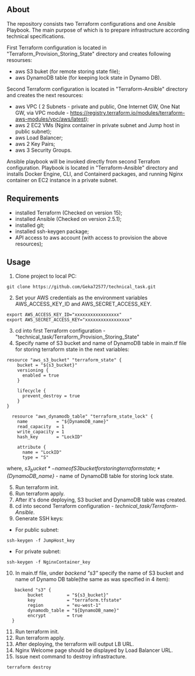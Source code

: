 ## About
The repository consists two Terraform configurations and one Ansible Playbook. The main purpose of which is to prepare infrastructure according technical specifications.

First Terraform configuration is located in "Terraform_Provision_Storing_State" directory and creates following resourses:
- aws S3 buket (for remote storing state file);
- aws DynamoDB table (for keeping lock state in Dynamo DB).

Second Terraform configuration is located in "Terraform-Ansible" directory and creates the next resources:
- aws VPC ( 2 Subnets - private and public, One Internet GW, One Nat GW, via VPC module - https://registry.terraform.io/modules/terraform-aws-modules/vpc/aws/latest); 
- aws 2 EC2 VMs (Nginx container in private subnet and Jump host in public subnet);
- aws Load Balancer;
- aws 2 Key Pairs;
- aws 3 Security Groups.

Ansible playbook will be invoked directly from second Terrafom configuration. Playbook is located in "Terraform-Ansible" directory and installs Docker Engine, CLI, and Containerd packages, and running Nginx container on EC2 instance in a private subnet. 

## Requirements
- installed Terraform (Checked on version 15);
- installed Ansible (Checked on version 2.5.1);
- installed git;
- installed ssh-keygen package;
- API access to aws account (with access to provision the above resources);

## Usage

1. Clone project to local PC:
```
git clone https://github.com/Geka72577/technical_task.git
```
2. Set your AWS credentials as the environment variables AWS_ACCESS_KEY_ID and AWS_SECRET_ACCESS_KEY.
```
export AWS_ACCESS_KEY_ID="xxxxxxxxxxxxxxxxx"
export AWS_SECRET_ACCESS_KEY="xxxxxxxxxxxxxxxxx"
```
3. cd into first Terraform configuration - "technical_task/Terraform_Provision_Storing_State"
4. Specify name of S3 bucket and name of DynamoDB table in main.tf file for storing terraform state in the next variables:
```
resource "aws_s3_bucket" "terraform_state" {
    bucket = "${s3_bucket}"
    versioning {
      enabled = true
    }

    lifecycle {
      prevent_destroy = true
    }
}

  resource "aws_dynamodb_table" "terraform_state_lock" {
    name           = "${DynamoDB_name}"
    read_capacity  = 1
    write_capacity = 1
    hash_key       = "LockID"

    attribute {
      name = "LockID"
      type = "S"
```
where, *${s3_bucket}* - name of S3 bucket for storing terraform state;
       *${DynamoDB_name}* - name of DynamoDB table for storing lock state.

5. Run terraform init.
6. Run terraform apply.
7. After it's done deploying, S3 bucket and DynamoDB table was created.
8. cd into second Terraform configuration - *technical_task/Terraform-Ansible*.
9. Generate SSH keys:
- For public subnet:
```
ssh-keygen -f JumpHost_key
```
- For private subnet:
```
ssh-keygen -f NginxContainer_key
```
10. In main.tf file, under *backend "s3"* specify the name of S3 bucket and name of Dynamo DB table(the same as was specified in 4 item):
```
   backend "s3" {
        bucket         = "${s3_bucket}"
        key            = "terraform.tfstate"
        region         = "eu-west-1"
        dynamodb_table = "${DynamoDB_name}"
        encrypt        = true
  }
```
11. Run terraform init.
12. Run terraform  apply.
13. After deploying, the terraform will output LB URL.
14. Nginx Welcome page should be displayed by Load Balancer URL.
15. Issue next command to destroy infrastracture.
```
terraform destroy
```
